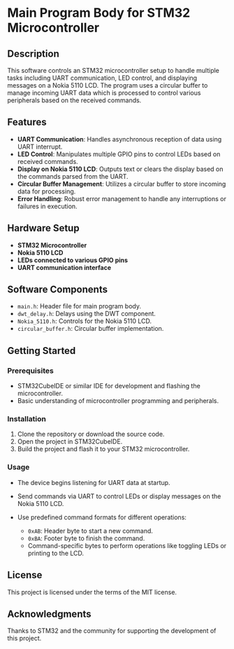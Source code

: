 # Main Program Body for STM32 Microcontroller

## Description

This software controls an STM32 microcontroller setup to handle multiple tasks including UART communication, LED control, and displaying messages on a Nokia 5110 LCD. The program uses a circular buffer to manage incoming UART data which is processed to control various peripherals based on the received commands.

## Features

- **UART Communication**: Handles asynchronous reception of data using UART interrupt.
- **LED Control**: Manipulates multiple GPIO pins to control LEDs based on received commands.
- **Display on Nokia 5110 LCD**: Outputs text or clears the display based on the commands parsed from the UART.
- **Circular Buffer Management**: Utilizes a circular buffer to store incoming data for processing.
- **Error Handling**: Robust error management to handle any interruptions or failures in execution.

## Hardware Setup

- **STM32 Microcontroller**
- **Nokia 5110 LCD**
- **LEDs connected to various GPIO pins**
- **UART communication interface**

## Software Components

- `main.h`: Header file for main program body.
- `dwt_delay.h`: Delays using the DWT component.
- `Nokia_5110.h`: Controls for the Nokia 5110 LCD.
- `circular_buffer.h`: Circular buffer implementation.

## Getting Started

### Prerequisites

- STM32CubeIDE or similar IDE for development and flashing the microcontroller.
- Basic understanding of microcontroller programming and peripherals.

### Installation

1. Clone the repository or download the source code.
2. Open the project in STM32CubeIDE.
3. Build the project and flash it to your STM32 microcontroller.

### Usage

- The device begins listening for UART data at startup.
- Send commands via UART to control LEDs or display messages on the Nokia 5110 LCD.
- Use predefined command formats for different operations:

  - `0xAB`: Header byte to start a new command.
  - `0xBA`: Footer byte to finish the command.
  - Command-specific bytes to perform operations like toggling LEDs or printing to the LCD.

## License

This project is licensed under the terms of the MIT license.

## Acknowledgments

Thanks to STM32 and the community for supporting the development of this project.
